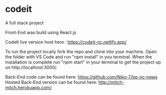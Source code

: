 # codeit

A full stack project

Front-End was build using React.js

CodeIt live version host here : https://codeit-nc.netlify.app/

To run the project locally fork the repo and clone into your machine.
Open the folder with VS Code and run "npm install" in you terminal.
When the installation is complete run "npm start" in your terminal to
get the project up on http://localhost:3000/.

Back-End code can be found here:
https://github.com/Niko-7/be-nc-news
Hosted Back-End version can be found here:
http://mitch-mitch.herokuapp.com/
